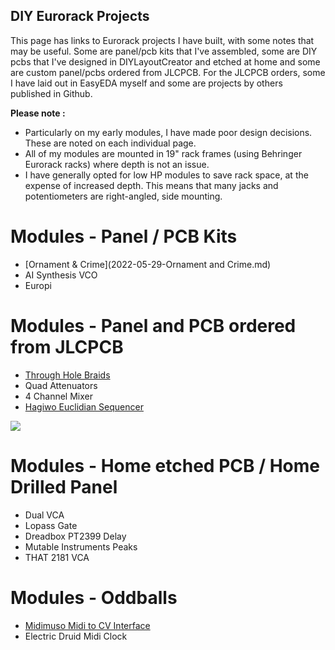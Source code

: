 ## DIY Eurorack Projects

This page has links to Eurorack projects I have built, with some notes that may be useful.
Some are panel/pcb kits that I've assembled, some are DIY pcbs that I've designed in DIYLayoutCreator and etched at home and some are custom panel/pcbs ordered from JLCPCB. For the JLCPCB orders, some I have laid out in EasyEDA myself and some are projects by others published in Github. 

**Please note :**
- Particularly on my early modules, I have made poor design decisions. These are noted on each individual page.
- All of my modules are mounted in 19" rack frames (using Behringer Eurorack racks) where depth is not an issue.
- I have generally opted for low HP modules to save rack space, at the expense of increased depth. This means that many jacks and potentiometers are right-angled, side mounting.  

# Modules - Panel / PCB Kits
- [Ornament & Crime](2022-05-29-Ornament and Crime.md)
- AI Synthesis VCO
- Europi

# Modules - Panel and PCB ordered from JLCPCB
- [Through Hole Braids](braids.md)
- Quad Attenuators
- 4 Channel Mixer 
- [Hagiwo Euclidian Sequencer](2022-05-29-hagiwo-euclidian.md)

![]({{site.baseurl}}//Untitled.jpg)

# Modules - Home etched PCB / Home Drilled Panel
- Dual VCA
- Lopass Gate
- Dreadbox PT2399 Delay
- Mutable Instruments Peaks
- THAT 2181 VCA


# Modules - Oddballs
- [Midimuso Midi to CV Interface](midimuso.md)
- Electric Druid Midi Clock 

